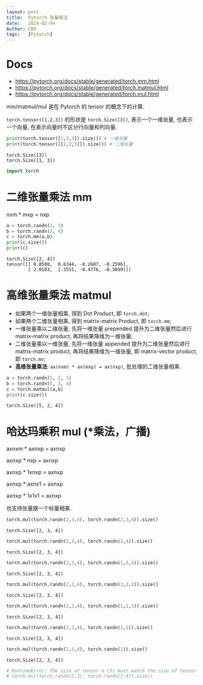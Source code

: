 ```yaml
---
layout: post
title:  Pytorch 张量乘法
date:   2024-02-04
Author: CBD
tags:   [Pytorch]
---
```


# Docs

- https://pytorch.org/docs/stable/generated/torch.mm.html
- https://pytorch.org/docs/stable/generated/torch.matmul.html
- https://pytorch.org/docs/stable/generated/torch.mul.html


mm/matmul/mul 是在 Pytorch 的 tensor 的概念下的计算.

`torch.tensor([1,2,3])` 的形状是 `torch.Size([3])`,
表示一个一维张量, 也表示一个向量, 在表示向量时不区分行向量和列向量.




```python
print(torch.tensor([1,2,3]).size()) # 一维张量
print(torch.tensor([[1,2,3]]).size()) # 二维张量
```




    torch.Size([3])
    torch.Size([1, 3])




```python
import torch
```

# 二维张量乘法 mm

nxm * mxp = nxp



```python
a = torch.randn(2, 3)
b = torch.randn(3, 4)
c = torch.mm(a,b)
print(c.size())
print(c)
```

    torch.Size([2, 4])
    tensor([[ 0.8508,  0.6344, -0.2687, -0.2596],
            [ 2.0103,  1.3551, -0.4776, -0.3899]])


# 高维张量乘法 matmul

- 如果两个一维张量相乘, 得到 Dot Product, 即 `torch.dot`;
- 如果两个二维张量相乘, 得到 matrix-matrix Product, 即 `torch.mm`;
- 一维张量乘以二维张量, 先将一维张量 prepended 提升为二维张量然后进行 matrix-matrix product, 再将结果降维为一维张量;
- 二维张量乘以一维张量, 先将一维张量 appended  提升为二维张量然后进行 matrix-matrix product, 再将结果降维为一维张量, 即 matrix-vector product, 即 `torch.mv`;
- **高维张量乘法**: `ax(nxm) * ax(mxp) = ax(nxp)`, 批处理的二维张量相乘.




```python
a = torch.randn(5, 2, 3)
b = torch.randn(5, 3, 4)
c = torch.matmul(a,b)
print(c.size())
```

    torch.Size([5, 2, 4])


# 哈达玛乘积 mul (*乘法，广播)

axnxm * axnxp = axnxp

axnxp *   nxp = axnxp

axnxp * 1xnxp = axnxp

axnxp * axnx1 = axnxp

axnxp * 1x1x1 = axnxp


也支持张量跟一个标量相乘.


```python
torch.mul(torch.randn(2,3,4), torch.randn(2,3,4)).size()
```




    torch.Size([2, 3, 4])




```python
torch.mul(torch.randn(2,3,4), torch.randn(3,4)).size()
```




    torch.Size([2, 3, 4])




```python
torch.mul(torch.randn(2,3,4), torch.randn(1,3,4)).size()
```




    torch.Size([2, 3, 4])




```python
torch.mul(torch.randn(2,3,4), torch.randn(2,3,1)).size()
```




    torch.Size([2, 3, 4])




```python
torch.mul(torch.randn(2,3,4), torch.randn(1,1,1)).size()
```




    torch.Size([2, 3, 4])




```python
torch.mul(torch.randn(2,3,4), torch.randn(1,1)).size()
```




    torch.Size([2, 3, 4])




```python
torch.mul(torch.randn(2,3,4), torch.randn(1)).size()
```




    torch.Size([2, 3, 4])




```python
# RuntimeError: The size of tensor a (3) must match the size of tensor b (4) at non-singleton dimension 1
# torch.mul(torch.randn(2,3), torch.randn(3,4)).size()
```
